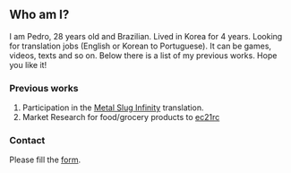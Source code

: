 ## Who am I?

I am Pedro, 28 years old and Brazilian. Lived in Korea for 4 years. Looking for translation jobs (English or Korean to Portuguese). It can be games, videos, texts and so on. Below there is a list of my previous works. Hope you like it!

### Previous works
 1. Participation in the [Metal Slug Infinity](https://play.google.com/store/apps/details?id=com.ekkorr.msf&hl=pt_BR) translation.
 2. Market Research for food/grocery products to [ec21rc](http://www.ec21rnc.com/) 

### Contact
Please fill the [form](/contact.md).

